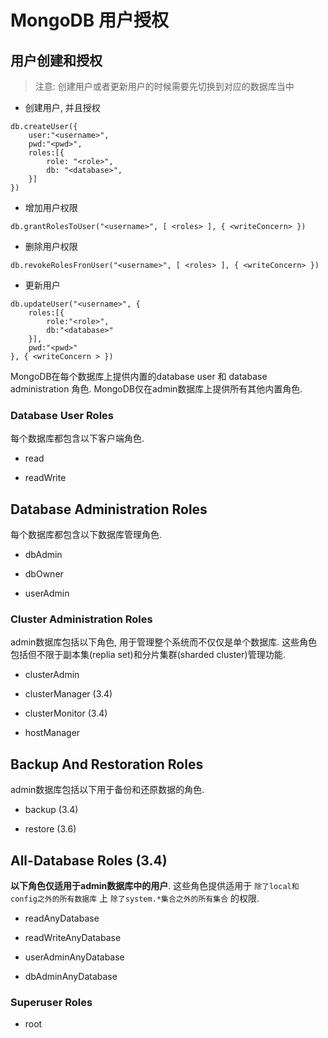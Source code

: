 # MongoDB 用户授权

## 用户创建和授权

> 注意: 创建用户或者更新用户的时候需要先切换到对应的数据库当中

- 创建用户, 并且授权

```
db.createUser({
    user:"<username>",
    pwd:"<pwd>",
    roles:[{
        role: "<role>",
        db: "<database>",
    }]
})
```

- 增加用户权限

```
db.grantRolesToUser("<username>", [ <roles> ], { <writeConcern> })
```

- 删除用户权限

```
db.revokeRolesFronUser("<username>", [ <roles> ], { <writeConcern> })
```

- 更新用户

```
db.updateUser("<username>", {
    roles:[{
        role:"<role>",
        db:"<database>"
    }],
    pwd:"<pwd>"
}, { <writeConcern > })
```


MongoDB在每个数据库上提供内置的database user 和 database administration 角色. 
MongoDB仅在admin数据库上提供所有其他内置角色.

### Database User Roles

每个数据库都包含以下客户端角色.

- read

- readWrite

## Database Administration Roles

每个数据库都包含以下数据库管理角色.

- dbAdmin

- dbOwner

- userAdmin

### Cluster Administration Roles

admin数据库包括以下角色, 用于管理整个系统而不仅仅是单个数据库. 这些角色包括但不限于副本集(replia set)和分片集群(sharded cluster)管理功能.

- clusterAdmin

- clusterManager (3.4)

- clusterMonitor (3.4)

- hostManager

## Backup And Restoration Roles

admin数据库包括以下用于备份和还原数据的角色.

- backup (3.4)

- restore (3.6)

## All-Database Roles (3.4)

**以下角色仅适用于admin数据库中的用户**. 这些角色提供适用于 `除了local和config之外的所有数据库` 上 `除了system.*集合之外的所有集合` 的权限.

- readAnyDatabase

- readWriteAnyDatabase

- userAdminAnyDatabase

- dbAdminAnyDatabase

### Superuser Roles

- root
